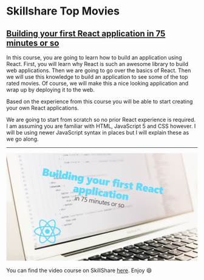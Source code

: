 # Skillshare Top Movies

## [Building your first React application in 75 minutes or so](https://www.skillshare.com/classes/Building-your-first-React-application-in-75-minutes-or-so/1253484924/classroom/discussions)

In this course, you are going to learn how to build an application using React. First, you will learn why React is such an awesome library to build web applications. Then we are going to go over the basics of React. Then we will use this knowledge to build an application to see some of the top rated movies. Of course, we will make this a nice looking application and wrap up by deploying it to the web.

Based on the experience from this course you will be able to start creating your own React applications.

We are going to start from scratch so no prior React experience is required. I am assuming you are familiar with HTML, JavaScript 5 and CSS however. I will be using newer JavaScript syntax in places but I will explain these as we go along.

---

[![Building your first React application in 75 minutes or so](./course-title.png)](https://www.skillshare.com/classes/Building-your-first-React-application-in-75-minutes-or-so/1253484924/classroom/discussions)

You can find the video course on SkillShare [here](https://www.skillshare.com/classes/Building-your-first-React-application-in-75-minutes-or-so/1253484924/classroom/discussions). Enjoy 😄